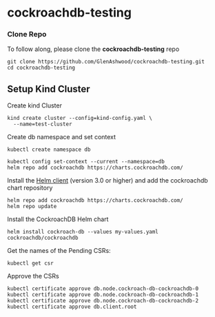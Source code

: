 # cockroachdb-testing

### Clone Repo

To follow along, please clone the **cockroachdb-testing** repo
```
git clone https://github.com/GlenAshwood/cockroachdb-testing.git
cd cockroachdb-testing
```
## Setup Kind Cluster

Create kind Cluster
```
kind create cluster --config=kind-config.yaml \
  --name=test-cluster
```

Create db namespace and set context
```
kubectl create namespace db

kubectl config set-context --current --namespace=db
helm repo add cockroachdb https://charts.cockroachdb.com/
```

Install the [Helm client](https://helm.sh/docs/intro/install/) (version 3.0 or higher) and add the cockroachdb chart repository
```
helm repo add cockroachdb https://charts.cockroachdb.com/
helm repo update
```
Install the CockroachDB Helm chart
```
helm install cockroach-db --values my-values.yaml cockroachdb/cockroachdb
```
Get the names of the Pending CSRs:
```
kubectl get csr
```
Approve the CSRs
```
kubectl certificate approve db.node.cockroach-db-cockroachdb-0
kubectl certificate approve db.node.cockroach-db-cockroachdb-1
kubectl certificate approve db.node.cockroach-db-cockroachdb-2
kubectl certificate approve db.client.root
```



